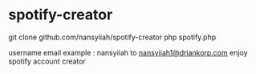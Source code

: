 # spotify-creator
git clone github.com/nansyiiah/spotify-creator
php spotify.php

username email example : nansyiiah to nansyiiah1@driankorp.com
enjoy spotify account creator
